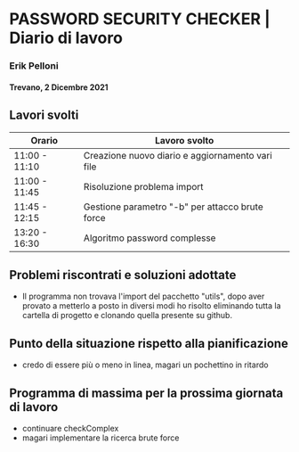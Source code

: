 # PASSWORD SECURITY CHECKER | Diario di lavoro
### Erik Pelloni
#### Trevano, 2 Dicembre 2021

## Lavori svolti


|Orario        |Lavoro svolto                                                  |
|--------------|---------------------------------------------------------------|
|11:00 - 11:10 |Creazione nuovo diario e aggiornamento vari file               |
|11:00 - 11:45 |Risoluzione problema import                                    |
|11:45 - 12:15 |Gestione parametro "-b" per attacco brute force                |
|13:20 - 16:30 |Algoritmo password complesse                                   |



##  Problemi riscontrati e soluzioni adottate
+ Il programma non trovava l'import del pacchetto "utils", dopo aver provato a metterlo a posto
in diversi modi ho risolto eliminando tutta la cartella di progetto e clonando quella presente
su github.

##  Punto della situazione rispetto alla pianificazione
+ credo di essere più o meno in linea, magari un pochettino in ritardo

## Programma di massima per la prossima giornata di lavoro
+ continuare checkComplex
+ magari implementare la ricerca brute force